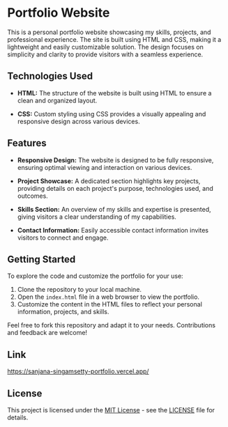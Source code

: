 
# Portfolio Website

This is a personal portfolio website showcasing my skills, projects, and professional experience. The site is built using HTML and CSS, making it a lightweight and easily customizable solution. The design focuses on simplicity and clarity to provide visitors with a seamless experience.

## Technologies Used

- **HTML:** The structure of the website is built using HTML to ensure a clean and organized layout.

- **CSS:** Custom styling using CSS provides a visually appealing and responsive design across various devices.

## Features

- **Responsive Design:** The website is designed to be fully responsive, ensuring optimal viewing and interaction on various devices.

- **Project Showcase:** A dedicated section highlights key projects, providing details on each project's purpose, technologies used, and outcomes.

- **Skills Section:** An overview of my skills and expertise is presented, giving visitors a clear understanding of my capabilities.

- **Contact Information:** Easily accessible contact information invites visitors to connect and engage.

## Getting Started

To explore the code and customize the portfolio for your use:

1. Clone the repository to your local machine.
2. Open the `index.html` file in a web browser to view the portfolio.
3. Customize the content in the HTML files to reflect your personal information, projects, and skills.

Feel free to fork this repository and adapt it to your needs. Contributions and feedback are welcome!

## Link
https://sanjana-singamsetty-portfolio.vercel.app/

## License

This project is licensed under the [MIT License](LICENSE) - see the [LICENSE](LICENSE) file for details.

